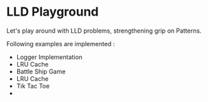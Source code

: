# LLD Playground

Let's play around with LLD problems, strengthening grip on Patterns. 

Following examples are implemented :
* Logger Implementation
* LRU Cache
* Battle Ship Game
* LRU Cache
* Tik Tac Toe
* 
